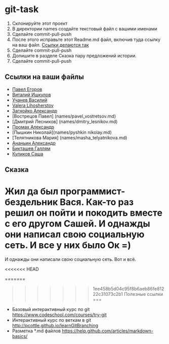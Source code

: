 git-task
========

1. Склонируйте этот проект
2. В директории names создайте текстовый файл с вашими именами
3. Сделайте commit-pull-push
4. После этого исправьте этот Readme.md файл, включив туда ссылку на ваш файл. [Ссылки делаются так](https://help.github.com/articles/markdown-basics/#links)
5. Сделайте commit-pull-push
6. Допишите в разделе Сказка пару предложений истории.
7. Сделайте commit-pull-push


Ссылки на ваши файлы
---

* [Павел Егоров](names/pavel_egorov.md)
* [Виталий Ишкулов](names/vitaly_ishkulov.txt)
* [Учанев Василий](names/Vasiliy_uchanev.md)
* [Valera Lihosherstov](names/valera_lihosherstov.md)
* [Загнойко Александр](names/alex_zagnoiko.txt)
* [Вострецов Павел] (names/pavel_vostretsov.md)
* [Дмитрий Лесников] (names/dmitry_lesnikov.md)
* [Промах Александр](names/alexandr_promakh.md)
* [Пышкин Николай](names/pyshkin nikolay.md)
* [Телятникова Мария] (names/masha_telyatnikova.md)
* [Ананьин Александр](names/Alexander_Ananin.md)
* [Бикташев Галлям](names/gallyam_biktashev.md)
* [Куликов Саша](names/kulikov_alexander.md)


Сказка
---
Жил да был программист-бездельник Вася.
Как-то раз решил он пойти и покодить вместе с его другом Сашей.
И однажды они написал свою социальную сеть.
И все у них было Ок =)
=======
И однажды они написали свою социальную сеть.
Вот и всё.

<<<<<<< HEAD

=======
>>>>>>> 1ee458b5d04c95f8b6aeb86fe81222c31073c2b1
Полезные ссылки
===

* Базовый интерактивный курс по git https://www.codeschool.com/courses/try-git
* Интерактивный курс по веткам в git http://pcottle.github.io/learnGitBranching
* Разметка *.md файлов https://help.github.com/articles/markdown-basics/
